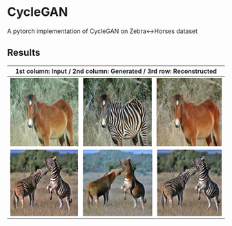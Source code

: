 # CycleGAN
A pytorch implementation of CycleGAN on Zebra<->Horses dataset

## Results


|1st column: Input / 2nd column: Generated / 3rd row: Reconstructed|
|:---:|
|![](results/horse_results.png)|
|![](results/zebra_results.png)|


